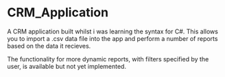 # CRM_Application

A CRM application built whilst i was learning the syntax for C#. This allows you to import a .csv data file into the app and perform a number of reports based on the data it recieves. 

The functionality for more dynamic reports, with filters specified by the user, is available but not yet implemented.
